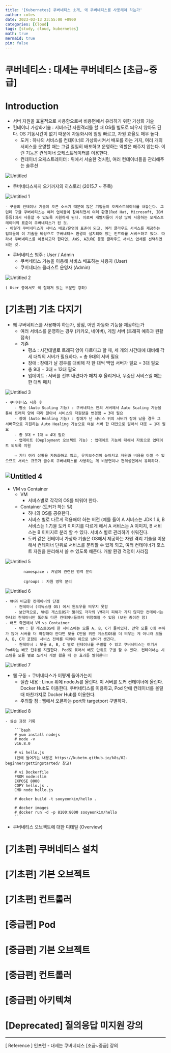```yaml
---
title: '[Kubernetes] 쿠버네티스 소개, 왜 쿠버네티스를 사용해야 하는가'
author: cotes
date: 2023-03-13 23:55:00 +0900
categories: [Cloud] 
tags: [study, cloud, kubernetes]
math: true
mermaid: true
pin: false
---
```

 
# 쿠버네티스 : 대세는 쿠버네티스 [초급~중급]

# Introduction

- 서버 자원을 효율적으로 사용함으로써 비용면에서 유리하기 위한 가상화 기술
- 컨테이너 가상화기술 : 서비스간 자원격리를 할 때 OS를 별도로 띄우지 않아도 된다. OS 기동시간이 없기 때문에 자동화시에 엄청 빠르고, 자원 효율도 매우 높다.
    - 도커 : 하나의 서비스를 컨테이너로 가상화시켜서 배포를 하는 거지, 여러 개의 서비스를 운영할 때는 그걸 일일히 배포하고 운영하는 역할은 해주지 않는다. 이런 기능은 컨테이너 오케스트레이터를 이용한다.
    - 컨테이너 오케스트레이터 : 위에서 서술한 것처럼, 여러 컨테이너들을 관리해주는 솔루션
    
![Untitled](https://user-images.githubusercontent.com/96973332/226365731-66e8815e-c8af-49c1-b972-6459f7867f2f.png)
        
- 쿠버네티스까지 오기까지의 히스토리 (2015.7 ~ 주목)
    
![Untitled 1](https://user-images.githubusercontent.com/96973332/226365884-f67c2681-b987-4125-8a48-fb2e6c0de88c.png)
    
    - 구글의 컨테이너 기술이 오픈 소스기 때문에 많은 기업들이 오케스트레이터를 내놓는다. 그런데 구글 쿠버네티스는 여러 업체들이 참여하면서 여러 환경(Red Hat, Microsoft, IBM 등등)에서 사용할 수 있도록 지원하게 된다. 이로써 개발자들이 가장 많이 사용하는 오케스트레이터의 표준이 쿠버네티스가 된 것.
    - 이렇게 쿠버네티스가 서비스 배포/운영에 표준이 되고, 여러 클라우드 서비스를 제공하는 업체들이 이 기술을 바탕으로 쿠버네티스 환경이 설치되어 있는 인프라를 서비스하고 있다. 따라서 쿠버네티스를 이용하고자 한다면, AWS, AZURE 등등 클라우드 서비스 업체를 선택하면 되는 것.
- 쿠버네티스 범주 : User / Admin
    - 쿠버네티스 기능을 이용해 서비스 배포하는 사용자 (User)
    - 쿠버네티스 클러스트 운영자 (Admin)
    
![Untitled 2](https://user-images.githubusercontent.com/96973332/226365972-b435ee6b-4fea-47cd-b0ab-122bbaa0f8e9.png)
    
    ( User 중에서도 색 칠해져 있는 부분만 강좌)
    

# [기초편] 기초 다지기

- 왜 쿠버네티스를 사용해야 하는가, 장점, 어떤 자동화 기능을 제공하는가
    - 여러 서비스를 운영하는 경우 (카카오, 네이버), 게임 서버 (트래픽 예측과 원활 접속)
    - 기존
        - 평소 : 시간대별로 트래픽 양이 다르다고 할 때, 세 개의 시간대에 대비해 각 세 대씩의 서버가 필요하다. = 총 9대의 서버 필요
        - 장애 : 장애가 날 경우를 대비해 각 한 대씩 백업 서버가 필요 = 3대 필요
        - 총 9대 + 3대 = 12대 필요
        - 업데이트 : 서버를 전부 내렸다가 패치 후 올리거나, 무중단 서비스일 때는 한 대씩 패치
        
![Untitled 3](https://user-images.githubusercontent.com/96973332/226366050-e0f15aff-0c19-484c-b814-b789df115715.png)

    - 쿠버네티스 사용 후
        - 평소 (Auto Scaling 기능) : 쿠버네티스 안의 서버에서 Auto Scaling 기능을 통해 트래픽 양에 따라 알아서 서비스의 자원량을 변경함 = 3대 필요
        - 장애 (Auto Healing 기능) : 장애가 난 서비스 위의 서버가 장애 났을 경우 그 서버쪽으로 지원하는 Auto Healing 기능으로 여분 서버 한 대만으로 알아서 대응 = 1대 필요
        - 총 3대 + 1대 = 4대 필요
        - 업데이트 (Deployment 오브젝트 기능) : 업데이트 기능에 대해서 자동으로 업데이트 되도록 지원
        
        ⇒ 기타 여러 상황을 자동화하고 있고, 유지보수성이 높아지고 자원과 비용을 아낄 수 있으므로 서비스 규모가 클수록 쿠버네티스를 사용하는 게 비용면이나 편의성면에서 유리하다.
        
![Untitled 4](https://user-images.githubusercontent.com/96973332/226366135-4e78122a-5411-40a2-a6a4-31826bef3b6d.png)
---

- VM vs Container
    - VM
        - 서비스별로 각각의 OS를 띄워야 한다.
    - Container (도커가 하는 일)
        - 하나의 OS를 공유한다.
        - 서비스 별로 다르게 적용해야 하는 버전 (예를 들어 A 서비스는 JDK 1.6, B 서비스는 1.7)을 도커 이미지를 다르게 해서 A 서비스는 A 이미지, B 서비스는 B 이미지로 분리 할 수 있다. 서비스 별로 관리하기 쉬워진다.
        - 도커 같은 컨테이너 가상화 기술은 OS에서 제공하는 자원 격리 기술을 이용해서 컨테이너 단위로 서비스를 분리할 수 있게 되고, 여러 컨테이너가 호스트 자원을 분리해서 쓸 수 있도록 해준다. 개발 환경 걱정이 사라짐
            
![Untitled 5](https://user-images.githubusercontent.com/96973332/226366185-53ad602e-f88f-4b17-95bf-bc75106c5818.png)
            
            namespace : 커널에 관련된 영역 분리
            
            cgroups : 자원 영역 분리
            
![Untitled 6](https://user-images.githubusercontent.com/96973332/226366260-8309c835-629b-4312-a3bd-6594c06ffd1a.png)
            
    - VM과 비교한 컨테이너의 단점
        - 컨테이너 (리눅스형 OS) 에서 윈도우를 띄우지 못함
        - 보안적으로, VM은 게스트OS가 뚫려도 각각의 VM끼리 피해가 가지 않지만 컨테이너는 하나의 컨테이너만 뚫려도 다른 컨테이너들까지 위험해질 수 있음 (보완 중이긴 함)
    - 배포 측면에서 VM vs Container
        - VM : 한 게스트OS에 한 서비스에는 모듈 A, B, C가 들어있다. 만약 모듈 C에 부하가 많아 서버를 더 확장해야 한다면 모듈 C만을 위한 게스트OS를 더 띄우는 게 아니라 모듈 A, B, C가 포함된 서비스 전체를 띄워야 하므로 낭비가 생긴다.
        - 컨테이너 : 모듈 A, B, C 별로 컨테이너를 구별할 수 있고 쿠버네티스는 여기서 Pod라는 배포 단위를 지원한다. Pod로 묶어서 배포 단위로 구별 할 수 있다. 컨테이너는 시스템을 모듈 별로 쪼개서 개발 했을 때 큰 효과를 발휘한다!
        
![Untitled 7](https://user-images.githubusercontent.com/96973332/226366310-ef65f120-e58c-42a9-bf4e-0b4f2b471775.png)
        
- 웹 구동 + 쿠버네티스가 어떻게 돌아가는지
    - 실습 내용 : Linux 위에 nodeJs를 올린다. 이 서버를 도커 컨테이너에 올린다. Docker Hub도 이용한다. 쿠버네티스를 이용하고, Pod 안에 컨테이너를 올릴 때 마찬가지로 Docker Hub를 이용한다.
    - 주의할 점 : 웹에서 오픈하는 port와 targetport 구별하자.
    
![Untitled 8](https://user-images.githubusercontent.com/96973332/226366486-794c7d90-0460-4520-bb78-42d64980e983.png)
    
    - 실습 과정 기록
        
        ```bash
        # yum install nodejs
        # node -v
        v16.8.0
        
        # vi hello.js
        (안에 들어가는 내용은 https://kubetm.github.io/k8s/02-beginner/gettingstarted/ 참고)
        
        # vi Dockerfile
        FROM node:slim
        EXPOSE 8000
        COPY hello.js .
        CMD node hello.js
        
        # docker build -t sooyeonkim/hello .
        
        # docker images
        # docker run -d -p 8100:8000 sooyeonkim/hello
        ```
        
- 쿠버네티스 오브젝트에 대한 디테일 (Overview)

# [기초편] 쿠버네티스 설치

# [기초편] 기본 오브젝트

# [기초편] 컨트롤러

# [중급편] Pod

# [중급편] 기본 오브젝트

# [중급편] 컨트롤러

# [중급편] 아키텍쳐

# [Deprecated] 질의응답 미지원 강의
---
        
[ Reference ]
인프런 - 대세는 쿠버네티스 [초급~중급] 강의
